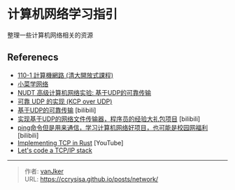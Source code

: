 # 计算机网络学习指引


整理一些计算机网络相关的资源

<!--more-->

## Referenecs

- [110-1 計算機網路 (清大開放式課程)](https://hackmd.io/@0xff07/network/https%3A%2F%2Fhackmd.io%2F%400xff07%2FByADDQ57Y)
- [小菜学网络](https://fasionchan.com/network/)
- [NUDT 高级计算机网络实验: 基于UDP的可靠传输](https://luzhixing12345.github.io/netlab/)
- [可靠 UDP 的实现 (KCP over UDP)](https://sunyunqiang.com/blog/reliable_udp_protocol/) 
- [基于UDP的可靠传输](https://www.bilibili.com/video/BV1di4y1z7Mn) [bilibili]
- [实现基于UDP的网络文件传输器，程序员的经验大礼包项目](https://www.bilibili.com/video/BV12P411T78X) [bilibili]
- [ping命令但是用来通信，学习计算机网络好项目，也可能是校园网福利](https://www.bilibili.com/video/BV1Wd4y1b7b4) [bilibili]
- [Implementing TCP in Rust](https://www.youtube.com/playlist?list=PLqbS7AVVErFivDY3iKAQk3_VAm8SXwt1X) [YouTube]
- [Let\'s code a TCP/IP stack](http://www.saminiir.com/lets-code-tcp-ip-stack-1-ethernet-arp/)


---

> 作者: [vanJker](https://github.com/vanJker)  
> URL: https://ccrysisa.github.io/posts/network/  

